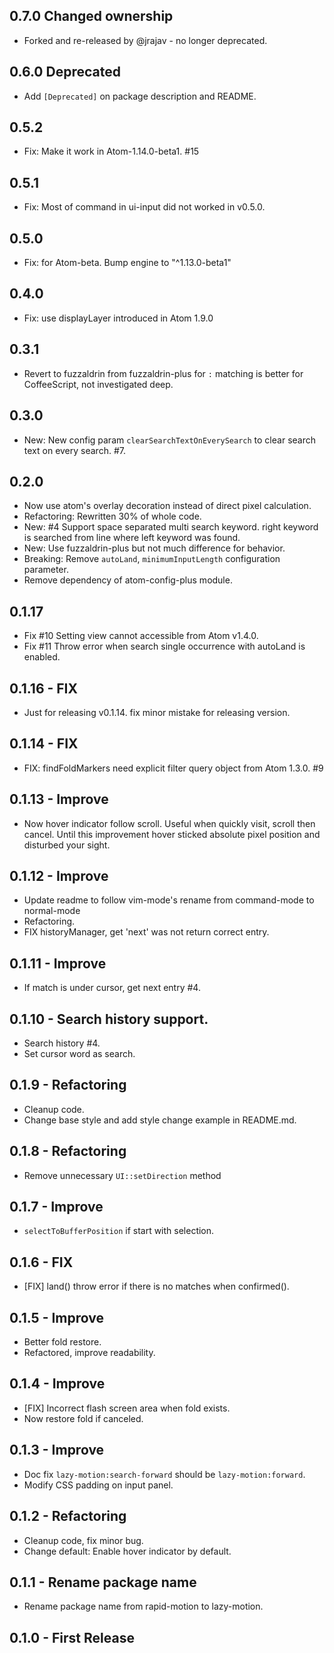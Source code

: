 ## 0.7.0 Changed ownership
- Forked and re-released by @jrajav - no longer deprecated.

## 0.6.0 Deprecated
- Add `[Deprecated]` on package description and README.

## 0.5.2
- Fix: Make it work in Atom-1.14.0-beta1. #15

## 0.5.1
- Fix: Most of command in ui-input did not worked in v0.5.0.

## 0.5.0
- Fix: for Atom-beta. Bump engine to "^1.13.0-beta1"

## 0.4.0
- Fix: use displayLayer introduced in Atom 1.9.0

## 0.3.1
- Revert to fuzzaldrin from fuzzaldrin-plus for `:` matching is better for CoffeeScript, not investigated deep.

## 0.3.0
- New: New config param `clearSearchTextOnEverySearch` to clear search text on every search. #7.

## 0.2.0
- Now use atom's overlay decoration instead of direct pixel calculation.
- Refactoring: Rewritten 30% of whole code.
- New: #4 Support space separated multi search keyword. right keyword is searched from line where left keyword was found.
- New: Use fuzzaldrin-plus but not much difference for behavior.
- Breaking: Remove `autoLand`, `minimumInputLength` configuration parameter.
- Remove dependency of atom-config-plus module.

## 0.1.17
- Fix #10 Setting view cannot accessible from Atom v1.4.0.
- Fix #11 Throw error when search single occurrence with autoLand is enabled.

## 0.1.16 - FIX
- Just for releasing v0.1.14. fix minor mistake for releasing version.

## 0.1.14 - FIX
- FIX: findFoldMarkers need explicit filter query object from Atom 1.3.0. #9

## 0.1.13 - Improve
- Now hover indicator follow scroll. Useful when quickly visit, scroll then cancel.
  Until this improvement hover sticked absolute pixel position and disturbed your sight.

## 0.1.12 - Improve
- Update readme to follow vim-mode's rename from command-mode to normal-mode
- Refactoring.
- FIX historyManager, get 'next' was not return correct entry.

## 0.1.11 - Improve
- If match is under cursor, get next entry #4.

## 0.1.10 - Search history support.
- Search history #4.
- Set cursor word as search.

## 0.1.9 - Refactoring
- Cleanup code.
- Change base style and add style change example in README.md.

## 0.1.8 - Refactoring
- Remove unnecessary `UI::setDirection` method

## 0.1.7 - Improve
- `selectToBufferPosition` if start with selection.

## 0.1.6 - FIX
- [FIX] land() throw error if there is no matches when confirmed().

## 0.1.5 - Improve
- Better fold restore.
- Refactored, improve readability.

## 0.1.4 - Improve
- [FIX] Incorrect flash screen area when fold exists.
- Now restore fold if canceled.

## 0.1.3 - Improve
- Doc fix `lazy-motion:search-forward` should be `lazy-motion:forward`.
- Modify CSS padding on input panel.

## 0.1.2 - Refactoring
- Cleanup code, fix minor bug.
- Change default: Enable hover indicator by default.

## 0.1.1 - Rename package name
- Rename package name from rapid-motion to lazy-motion.

## 0.1.0 - First Release
